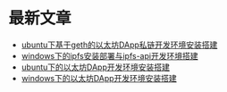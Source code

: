 # 最新文章

- [ubuntu下基于geth的以太坊DApp私链开发环境安装搭建](dapp-dev-geth-ubuntu)
- [windows下的ipfs安装部署与ipfs-api开发环境搭建](ipfs-and-api-setup)
- [ubuntu下的以太坊DApp开发环境安装搭建](dapp-dev-env-ubuntu)
- [windows下的以太坊DApp开发环境安装搭建](dapp-dev-env-windows)

